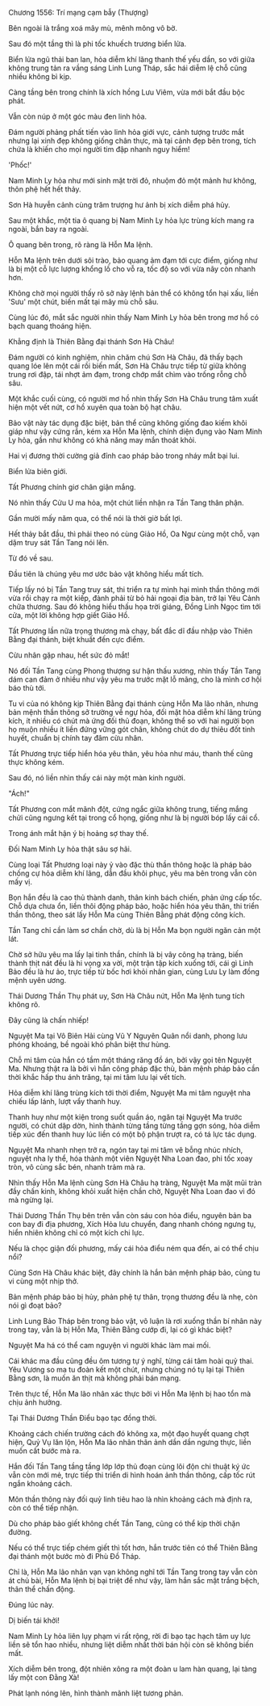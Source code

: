




Chương 1556: Trí mạng cạm bẫy (Thượng)


Bên ngoài là trắng xoá mây mù, mênh mông vô bờ.

Sau đó một tầng thì là phi tốc khuếch trương biển lửa.

Biển lửa ngũ thải ban lan, hỏa diễm khí lãng thanh thế yếu dần, so với giữa không trung tản ra vầng sáng Linh Lung Tháp, sắc hái diễm lệ chỗ cũng nhiều không bì kịp.

Càng tầng bên trong chính là xích hồng Lưu Viêm, vừa mới bắt đầu bộc phát.

Vẫn còn núp ở một góc màu đen linh hỏa.

Đám người phảng phất tiến vào linh hỏa giới vực, cảnh tượng trước mắt nhưng lại xinh đẹp không giống chân thực, mà tại cảnh đẹp bên trong, tích chứa là khiến cho mọi người tim đập nhanh nguy hiểm!

'Phốc!'

Nam Minh Ly hỏa như mới sinh mặt trời đỏ, nhuộm đỏ một mảnh hư không, thôn phệ hết hết thảy.

Sơn Hà huyễn cảnh cùng trăm trượng hư ảnh bị xích diễm phá hủy.

Sau một khắc, một tia ô quang bị Nam Minh Ly hỏa lực trùng kích mang ra ngoài, bắn bay ra ngoài.

Ô quang bên trong, rõ ràng là Hỗn Ma lệnh.

Hỗn Ma lệnh trên dưới sôi trào, bảo quang ảm đạm tới cực điểm, giống như là bị một cỗ lực lượng khổng lồ cho vỗ ra, tốc độ so với vừa nãy còn nhanh hơn.

Không chờ mọi người thấy rõ sở này lệnh bản thể có không tổn hại xấu, liền 'Sưu' một chút, biến mất tại mây mù chỗ sâu.

Cùng lúc đó, mắt sắc người nhìn thấy Nam Minh Ly hỏa bên trong mơ hồ có bạch quang thoáng hiện.

Khẳng định là Thiên Bằng đại thánh Sơn Hà Châu!

Đám người có kinh nghiệm, nhìn chăm chú Sơn Hà Châu, đã thấy bạch quang lóe lên một cái rồi biến mất, Sơn Hà Châu trực tiếp từ giữa không trung rơi đập, tái nhợt ảm đạm, trong chớp mắt chìm vào trống rỗng chỗ sâu.

Một khắc cuối cùng, có người mơ hồ nhìn thấy Sơn Hà Châu trung tâm xuất hiện một vết nứt, cơ hồ xuyên qua toàn bộ hạt châu.

Bảo vật này tác dụng đặc biệt, bản thể cũng không giống đao kiếm khôi giáp như vậy cứng rắn, kém xa Hỗn Ma lệnh, chính diện đụng vào Nam Minh Ly hỏa, gần như không có khả năng may mắn thoát khỏi.

Hai vị đương thời cường giả đỉnh cao pháp bảo trong nháy mắt bại lui.

Biển lửa biên giới.

Tất Phương chính giơ chân giận mắng.

Nó nhìn thấy Cửu U ma hỏa, một chút liền nhận ra Tần Tang thân phận.

Gần mười mấy năm qua, có thể nói là thời giờ bất lợi.

Hết thảy bắt đầu, thì phải theo nó cùng Giảo Hồ, Oa Ngư cùng một chỗ, vạn dặm truy sát Tần Tang nói lên.

Từ đó về sau.

Đầu tiên là chúng yêu mơ ước bảo vật không hiểu mất tích.

Tiếp lấy nó bị Tần Tang truy sát, thi triển ra tự mình hại mình thần thông mới vừa rồi chạy ra một kiếp, đành phải từ bỏ hải ngoại địa bàn, trở lại Yêu Cảnh chữa thương. Sau đó không hiểu thấu họa trời giáng, Đồng Linh Ngọc tìm tới cửa, một lời không hợp giết Giảo Hồ.

Tất Phương lần nữa trọng thương mà chạy, bất đắc dĩ đầu nhập vào Thiên Bằng đại thánh, biệt khuất đến cực điểm.

Cừu nhân gặp nhau, hết sức đỏ mắt!

Nó đối Tần Tang cùng Phong thượng sư hận thấu xương, nhìn thấy Tần Tang dám can đảm ở nhiều như vậy yêu ma trước mặt lỗ mãng, cho là mình cơ hội báo thù tới.

Tu vi của nó không kịp Thiên Bằng đại thánh cùng Hỗn Ma lão nhân, nhưng bản mệnh thần thông sở trường về ngự hỏa, đối mặt hỏa diễm khí lãng trùng kích, ít nhiều có chút mà ứng đối thủ đoạn, không thể so với hai người bọn họ muộn nhiều ít liền đứng vững gót chân, không chút do dự thiêu đốt tinh huyết, chuẩn bị chính tay đâm cừu nhân.

Tất Phương trực tiếp hiển hóa yêu thân, yêu hỏa như máu, thanh thế cũng thực không kém.

Sau đó, nó liền nhìn thấy cái này một màn kinh người.

"Ách!"

Tất Phương con mắt mãnh đột, cứng ngắc giữa không trung, tiếng mắng chửi cũng ngưng kết tại trong cổ họng, giống như là bị người bóp lấy cái cổ.

Trong ánh mắt hận ý bị hoảng sợ thay thế.

Đối Nam Minh Ly hỏa thật sâu sợ hãi.

Cùng loại Tất Phương loại này ỷ vào đặc thù thần thông hoặc là pháp bảo chống cự hỏa diễm khí lãng, dẫn đầu khôi phục, yêu ma bên trong vẫn còn mấy vị.

Bọn hắn đều là cao thủ thành danh, thân kinh bách chiến, phản ứng cấp tốc. Chỗ dựa chưa ổn, liền thôi động pháp bảo, hoặc hiển hóa yêu thân, thi triển thần thông, theo sát lấy Hỗn Ma cùng Thiên Bằng phát động công kích.

Tần Tang chỉ cần làm sơ chần chờ, dù là bị Hỗn Ma bọn người ngăn cản một lát.

Chờ sở hữu yêu ma lấy lại tinh thần, chính là bị vây công hạ tràng, biến thành thịt nát đều là hi vọng xa vời, một trận tập kích xuống tới, cái gì Linh Bảo đều là hư ảo, trực tiếp từ bốc hơi khỏi nhân gian, cùng Lưu Ly làm đồng mệnh uyên ương.

Thái Dương Thần Thụ phát uy, Sơn Hà Châu nứt, Hỗn Ma lệnh tung tích không rõ.

Đây cũng là chấn nhiếp!

Nguyệt Ma tại Vô Biên Hải cùng Vũ Y Nguyên Quân nổi danh, phong lưu phóng khoáng, bề ngoài khó phân biệt thư hùng.

Chỗ mi tâm của hắn có tầm một tháng răng đồ án, bởi vậy gọi tên Nguyệt Ma. Nhưng thật ra là bởi vì hắn công pháp đặc thù, bản mệnh pháp bảo cần thời khắc hấp thu ánh trăng, tại mi tâm lưu lại vết tích.

Hỏa diễm khí lãng trùng kích tới thời điểm, Nguyệt Ma mi tâm nguyệt nha chiếu lấp lánh, lượt vẩy thanh huy.

Thanh huy như một kiện trong suốt quần áo, ngăn tại Nguyệt Ma trước người, có chút dập dờn, hình thành từng tầng từng tầng gợn sóng, hỏa diễm tiếp xúc đến thanh huy lúc liền có một bộ phận trượt ra, có tá lực tác dụng.

Nguyệt Ma nhanh nhẹn trở ra, ngón tay tại mi tâm vê bỗng nhúc nhích, nguyệt nha ly thể, hóa thành một viên Nguyệt Nha Loan đao, phi tốc xoay tròn, vô cùng sắc bén, nhanh trảm mà ra.

Nhìn thấy Hỗn Ma lệnh cùng Sơn Hà Châu hạ tràng, Nguyệt Ma mặt mũi tràn đầy chấn kinh, không khỏi xuất hiện chần chờ, Nguyệt Nha Loan đao vì đó mà ngừng lại.

Thái Dương Thần Thụ bên trên vẫn còn sáu con hỏa điểu, nguyên bản ba con bay đi địa phương, Xích Hỏa lưu chuyển, đang nhanh chóng ngưng tụ, hiển nhiên không chỉ có một kích chi lực.

Nếu là chọc giận đối phương, mấy cái hỏa điểu ném qua đến, ai có thể chịu nổi?

Cùng Sơn Hà Châu khác biệt, đây chính là hắn bản mệnh pháp bảo, cùng tu vi cùng một nhịp thở.

Bản mệnh pháp bảo bị hủy, phản phệ tự thân, trọng thương đều là nhẹ, còn nói gì đoạt bảo?

Linh Lung Bảo Tháp bên trong bảo vật, vô luận là rơi xuống thần bí nhân này trong tay, vẫn là bị Hỗn Ma, Thiên Bằng cướp đi, lại có gì khác biệt?

Nguyệt Ma há có thể cam nguyện vì người khác làm mai mối.

Cái khác ma đầu cũng đều ôm tương tự ý nghĩ, từng cái tâm hoài quỷ thai. Yêu Vương so ma tu đoàn kết một chút, nhưng chúng nó tụ lại tại Thiên Bằng sơn, là muốn ăn thịt mà không phải bán mạng.

Trên thực tế, Hỗn Ma lão nhân xác thực bởi vì Hỗn Ma lệnh bị hao tổn mà chịu ảnh hưởng.

Tại Thái Dương Thần Điểu bạo tạc đồng thời.

Khoảng cách chiến trường cách đó không xa, một đạo huyết quang chợt hiện, Quỷ Vụ lăn lộn, Hỗn Ma lão nhân thân ảnh dần dần ngưng thực, liền muốn cất bước mà ra.

Hắn đối Tần Tang tầng tầng lớp lớp thủ đoạn cùng lôi độn chi thuật ký ức vẫn còn mới mẻ, trực tiếp thi triển di hình hoán ảnh thần thông, cấp tốc rút ngắn khoảng cách.

Môn thần thông này đối quỷ linh tiêu hao là nhìn khoảng cách mà định ra, còn có thể tiếp nhận.

Dù cho pháp bảo giết không chết Tần Tang, cũng có thể kịp thời chặn đường.

Nếu có thể trực tiếp chém giết thì tốt hơn, hắn trước tiên có thể Thiên Bằng đại thánh một bước mò đi Phù Đồ Tháp.

Chỉ là, Hỗn Ma lão nhân vạn vạn không nghĩ tới Tần Tang trong tay vẫn còn át chủ bài, Hỗn Ma lệnh bị bại triệt để như vậy, làm hắn sắc mặt trắng bệch, thân thể chấn động.

Đúng lúc này.

Dị biến tái khởi!

Nam Minh Ly hỏa liên lụy phạm vi rất rộng, rời đi bạo tạc hạch tâm uy lực liền sẽ tổn hao nhiều, nhưng liệt diễm nhất thời bán hội còn sẽ không biến mất.

Xích diễm bên trong, đột nhiên xông ra một đoàn u lam hàn quang, lại tàng lấy một con Đằng Xà!

Phát lạnh nóng lên, hình thành mãnh liệt tương phản.




